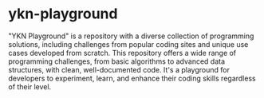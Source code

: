 # ykn-playground
"YKN Playground" is a repository with a diverse collection of programming solutions, including challenges from popular coding sites and unique use cases developed from scratch. This repository offers a wide range of programming challenges, from basic algorithms to advanced data structures, with clean, well-documented code. It's a playground for developers to experiment, learn, and enhance their coding skills regardless of their level.
